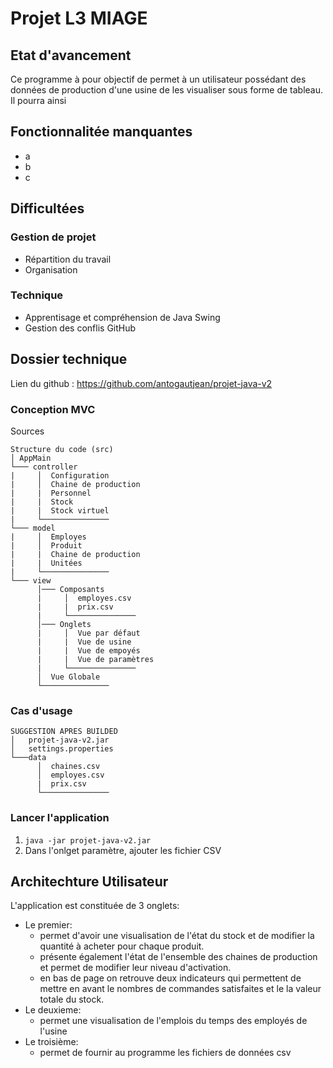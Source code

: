 
# Projet L3 MIAGE

Etat d'avancement
--

Ce programme à pour objectif de permet à un utilisateur possédant des données de production d'une usine de les visualiser sous forme de tableau.
Il pourra ainsi 

Fonctionnalitée manquantes
--

* a
* b
* c

Difficultées
--

### Gestion de projet

* Répartition du travail
* Organisation

### Technique

* Apprentisage et compréhension de Java Swing
* Gestion des conflis GitHub 

Dossier technique
--

Lien du github : https://github.com/antogautjean/projet-java-v2

### Conception MVC

Sources
```
Structure du code (src)
│ AppMain    
└─── controller
|     │  Configuration
|     │  Chaine de production
|     |  Personnel
|     |  Stock
|     |  Stock virtuel
|     └─────────────── 
└─── model
|     │  Employes
|     │  Produit
|     |  Chaine de production
|     |  Unitées
|     └─────────────── 
└─── view
      │─── Composants
      |     │  employes.csv
      |     |  prix.csv
      |     └─────────────── 
      │─── Onglets
      |     │  Vue par défaut
      |     |  Vue de usine
      |     |  Vue de empoyés
      |     |  Vue de paramètres
      |     └─────────────── 
      │  Vue Globale 
      └─────────────── 
```
### Cas d'usage
```
SUGGESTION APRES BUILDED
│   projet-java-v2.jar
│   settings.properties
└───data
      │  chaines.csv
      │  employes.csv
      |  prix.csv
      └─────────────── 
```
### Lancer l'application

1) ```java -jar projet-java-v2.jar```
2) Dans l'onlget paramètre, ajouter les fichier CSV


Architechture Utilisateur
--

L'application est constituée de 3 onglets:
* Le premier:    
    * permet d'avoir une visualisation de l'état du stock et de modifier la quantité à acheter pour chaque produit.
    * présente également l'état de l'ensemble des chaines de production et permet de modifier leur niveau d'activation.
    * en bas de page on retrouve deux indicateurs qui permettent de mettre en avant le nombres de commandes satisfaites et le la valeur totale du stock.
* Le deuxieme:
    * permet une visualisation de l'emplois du temps des employés de l'usine
* Le troisième:
    * permet de fournir au programme les fichiers de données csv

